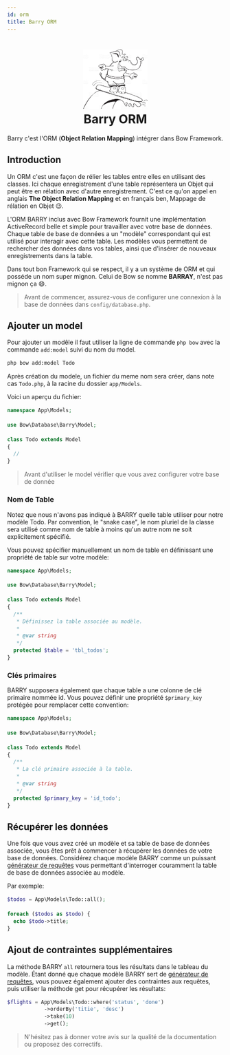 ```yaml
---
id: orm
title: Barry ORM
---
```


<h1 align="center">
  <img src="https://raw.githubusercontent.com/bowphp/arts/master/barry.jpg" width="150px">
  <br>Barry ORM
</h1>

<p align="center">Barry c'est l'ORM (<strong>Object Relation Mapping</strong>) intégrer dans Bow Framework.</p>

## Introduction

Un ORM c'est une façon de rélier les tables entre elles en utilisant des classes. Ici chaque enregistrement d'une table représentera un Objet qui peut être en rélation avec d'autre enregistrement. C'est ce qu'on appel en anglais **The Object Relation Mapping** et en français ben, Mappage de rélation en Objet :wink:.

L'ORM BARRY inclus avec Bow Framework fournit une implémentation ActiveRecord belle et simple pour travailler avec votre base de données. Chaque table de base de données a un "modèle" correspondant qui est utilisé pour interagir avec cette table. Les modèles vous permettent de rechercher des données dans vos tables, ainsi que d'insérer de nouveaux enregistrements dans la table.

Dans tout bon Framework qui se respect, il y a un système de ORM et qui posséde un nom super mignon. Celui de Bow se nomme **BARRAY**, n'est pas mignon ça :smile:.

> Avant de commencer, assurez-vous de configurer une connexion à la base de données dans `config/database.php`.

## Ajouter un model

Pour ajouter un modêle il faut utiliser la ligne de commande `php bow` avec la commande `add:model` suivi du nom du model.

```bash
php bow add:model Todo
```

Après création du modele, un fichier du meme nom sera créer, dans note cas `Todo.php`, à la racine du dossier `app/Models`.

Voici un aperçu du fichier:

```php
namespace App\Models;

use Bow\Database\Barry\Model;

class Todo extends Model
{
  //
}
```

> Avant d'utiliser le model vérifier que vous avez configurer votre base de donnée

### Nom de Table

Notez que nous n'avons pas indiqué à BARRY quelle table utiliser pour notre modèle Todo. Par convention, le "snake case", le nom pluriel de la classe sera utilisé comme nom de table à moins qu'un autre nom ne soit explicitement spécifié.

Vous pouvez spécifier manuellement un nom de table en définissant une propriété de table sur votre modèle:

```php
namespace App\Models;

use Bow\Database\Barry\Model;

class Todo extends Model
{
  /**
   * Définissez la table associée au modèle.
   *
   * @var string
   */
  protected $table = 'tbl_todos';
}
```

### Clés primaires

BARRY supposera également que chaque table a une colonne de clé primaire nommée id. Vous pouvez définir une propriété `$primary_key` protégée pour remplacer cette convention:

```php
namespace App\Models;

use Bow\Database\Barry\Model;

class Todo extends Model
{
  /**
   * La clé primaire associée à la table.
   *
   * @var string
   */
  protected $primary_key = 'id_todo';
}
```

## Récupérer les données

Une fois que vous avez créé un modèle et sa table de base de données associée, vous êtes prêt à commencer à récupérer les données de votre base de données. Considérez chaque modèle BARRY comme un puissant [générateur de requêtes](./query-build.md) vous permettant d'interroger couramment la table de base de données associée au modèle.

Par exemple:

```php
$todos = App\Models\Todo::all();

foreach ($todos as $todo) {
  echo $todo->title;
}
```

## Ajout de contraintes supplémentaires

La méthode BARRY `all` retournera tous les résultats dans le tableau du modèle. Étant donné que chaque modèle BARRY sert de [générateur de requêtes](./query-build.md), vous pouvez également ajouter des contraintes aux requêtes, puis utiliser la méthode get pour récupérer les résultats:

```php
$flights = App\Models\Todo::where('status', 'done')
            ->orderBy('titie', 'desc')
            ->take(10)
            ->get();
```

> N'hésitez pas à donner votre avis sur la qualité de la documentation ou proposez des correctifs.
